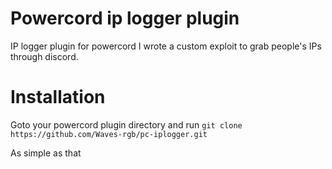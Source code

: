 # Powercord ip logger plugin
IP logger plugin for powercord
I wrote a custom exploit to grab people's IPs through discord.

# Installation

Goto your powercord plugin directory and run
`git clone https://github.com/Waves-rgb/pc-iplogger.git`

As simple as that
